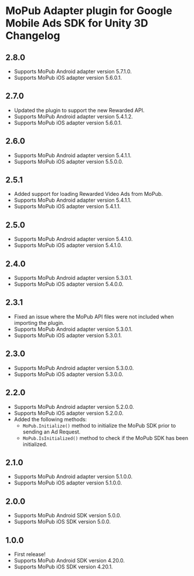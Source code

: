 # MoPub Adapter plugin for Google Mobile Ads SDK for Unity 3D Changelog

## 2.8.0
- Supports MoPub Android adapter version 5.7.1.0.
- Supports MoPub iOS adapter version 5.6.0.1.

## 2.7.0
- Updated the plugin to support the new Rewarded API.
- Supports MoPub Android adapter version 5.4.1.2.
- Supports MoPub iOS adapter version 5.6.0.1.

## 2.6.0
- Supports MoPub Android adapter version 5.4.1.1.
- Supports MoPub iOS adapter version 5.5.0.0.

## 2.5.1
- Added support for loading Rewarded Video Ads from MoPub.
- Supports MoPub Android adapter version 5.4.1.1.
- Supports MoPub iOS adapter version 5.4.1.1.

## 2.5.0
- Supports MoPub Android adapter version 5.4.1.0.
- Supports MoPub iOS adapter version 5.4.1.0.

## 2.4.0
- Supports MoPub Android adapter version 5.3.0.1.
- Supports MoPub iOS adapter version 5.4.0.0.

## 2.3.1
- Fixed an issue where the MoPub API files were not included when importing the plugin.
- Supports MoPub Android adapter version 5.3.0.1.
- Supports MoPub iOS adapter version 5.3.0.1.

## 2.3.0
- Supports MoPub Android adapter version 5.3.0.0.
- Supports MoPub iOS adapter version 5.3.0.0.

## 2.2.0
- Supports MoPub Android adapter version 5.2.0.0.
- Supports MoPub iOS adapter version 5.2.0.0.
- Added the following methods:
  * `MoPub.Initialize()` method to initialize the MoPub SDK prior to sending an Ad Request.
  * `MoPub.IsInitialized()` method to check if the MoPub SDK has been initialized.

## 2.1.0
- Supports MoPub Android adapter version 5.1.0.0.
- Supports MoPub iOS adapter version 5.1.0.0.

## 2.0.0
- Supports MoPub Android SDK version 5.0.0.
- Supports MoPub iOS SDK version 5.0.0.

## 1.0.0
- First release!
- Supports MoPub Android SDK version 4.20.0.
- Supports MoPub iOS SDK version 4.20.1.
